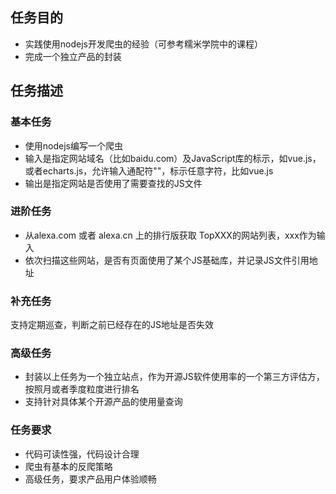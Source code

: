 ## 任务目的
* 实践使用nodejs开发爬虫的经验（可参考糯米学院中的课程）
* 完成一个独立产品的封装
## 任务描述
### 基本任务
* 使用nodejs编写一个爬虫
* 输入是指定网站域名（比如baidu.com）及JavaScript库的标示，如vue.js，或者echarts.js，允许输入通配符""，标示任意字符，比如vue.js
* 输出是指定网站是否使用了需要查找的JS文件
### 进阶任务
* 从alexa.com 或者 alexa.cn 上的排行版获取 TopXXX的网站列表，xxx作为输入
* 依次扫描这些网站，是否有页面使用了某个JS基础库，并记录JS文件引用地址

### 补充任务

支持定期巡查，判断之前已经存在的JS地址是否失效

### 高级任务

* 封装以上任务为一个独立站点，作为开源JS软件使用率的一个第三方评估方，按照月或者季度粒度进行排名
* 支持针对具体某个开源产品的使用量查询
### 任务要求
* 代码可读性强，代码设计合理
* 爬虫有基本的反爬策略
* 高级任务，要求产品用户体验顺畅
